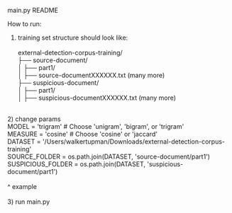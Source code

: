 main.py README

How to run:
1) training set structure should look like: <br />
   <br />
external-detection-corpus-training/ <br />
├── source-document/ <br />
│   ├── part1/ <br />
│       ├── source-documentXXXXXX.txt (many more) <br />
├── suspicious-document/ <br />
│   ├── part1/ <br />
│       ├── suspicious-documentXXXXXX.txt (many more) <br />
<br />
2) change params <br />
MODEL = 'trigram'  # Choose 'unigram', 'bigram', or 'trigram' <br />
MEASURE = 'cosine'  # Choose 'cosine' or 'jaccard' <br />
DATASET = '/Users/walkertupman/Downloads/external-detection-corpus-training' <br />
SOURCE_FOLDER = os.path.join(DATASET, 'source-document/part1') <br />
SUSPICIOUS_FOLDER = os.path.join(DATASET, 'suspicious-document/part1') <br />
<br />
^ example <br />
<br />
3) run main.py <br />
